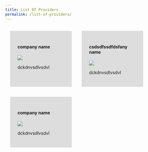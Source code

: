 ```yaml
---
title: List Of Providers
permalink: /list-of-providers/
---
```


<style type="text/css">

 .container {
     display: flex;
     flex-wrap: wrap;
 }

.card {
    background: #ddd;
    padding: 24px;
    margin: 16px;
    width: 30%;
}

</style>


<div class="container">

<div class="card">
<h4> company name </h4>
<img src="https://via.placeholder.com/150x30">
<p>dckdnvsdlvsdvl</p>
</div>

<div class="card">
<h4> csdsdfssdfdsfany name </h4>
<img src="https://via.placeholder.com/150x30">
<p>dckdnvsdlvsdvl</p>
</div>

<div class="card">
<h4> company name </h4>
<img src="https://via.placeholder.com/150x30">
<p>dckdnvsdlvsdvl</p>
</div>

</div>